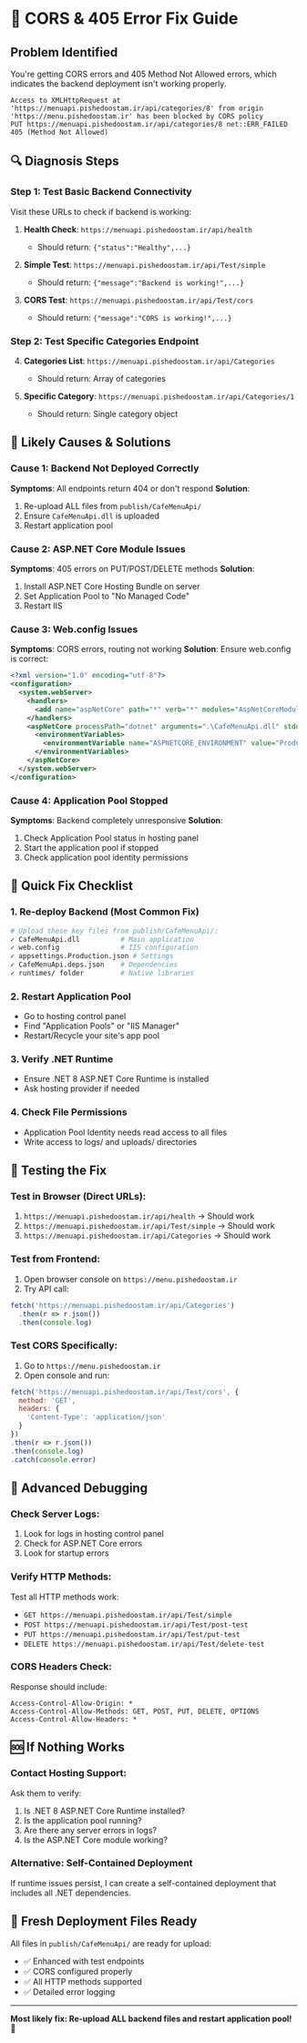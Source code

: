# 🚨 CORS & 405 Error Fix Guide

## Problem Identified
You're getting CORS errors and 405 Method Not Allowed errors, which indicates the backend deployment isn't working properly.

```
Access to XMLHttpRequest at 'https://menuapi.pishedoostam.ir/api/categories/8' from origin 'https://menu.pishedoostam.ir' has been blocked by CORS policy
PUT https://menuapi.pishedoostam.ir/api/categories/8 net::ERR_FAILED 405 (Method Not Allowed)
```

## 🔍 Diagnosis Steps

### Step 1: Test Basic Backend Connectivity
Visit these URLs to check if backend is working:

1. **Health Check**: `https://menuapi.pishedoostam.ir/api/health`
   - Should return: `{"status":"Healthy",...}`

2. **Simple Test**: `https://menuapi.pishedoostam.ir/api/Test/simple`
   - Should return: `{"message":"Backend is working!",...}`

3. **CORS Test**: `https://menuapi.pishedoostam.ir/api/Test/cors`
   - Should return: `{"message":"CORS is working!",...}`

### Step 2: Test Specific Categories Endpoint
4. **Categories List**: `https://menuapi.pishedoostam.ir/api/Categories`
   - Should return: Array of categories

5. **Specific Category**: `https://menuapi.pishedoostam.ir/api/Categories/1`
   - Should return: Single category object

## 🔧 Likely Causes & Solutions

### Cause 1: Backend Not Deployed Correctly
**Symptoms**: All endpoints return 404 or don't respond
**Solution**: 
1. Re-upload ALL files from `publish/CafeMenuApi/`
2. Ensure `CafeMenuApi.dll` is uploaded
3. Restart application pool

### Cause 2: ASP.NET Core Module Issues
**Symptoms**: 405 errors on PUT/POST/DELETE methods
**Solution**:
1. Install ASP.NET Core Hosting Bundle on server
2. Set Application Pool to "No Managed Code"
3. Restart IIS

### Cause 3: Web.config Issues
**Symptoms**: CORS errors, routing not working
**Solution**: Ensure web.config is correct:
```xml
<?xml version="1.0" encoding="utf-8"?>
<configuration>
  <system.webServer>
    <handlers>
      <add name="aspNetCore" path="*" verb="*" modules="AspNetCoreModuleV2" resourceType="Unspecified" />
    </handlers>
    <aspNetCore processPath="dotnet" arguments=".\CafeMenuApi.dll" stdoutLogEnabled="true" stdoutLogFile=".\logs\stdout" hostingModel="InProcess">
      <environmentVariables>
        <environmentVariable name="ASPNETCORE_ENVIRONMENT" value="Production" />
      </environmentVariables>
    </aspNetCore>
  </system.webServer>
</configuration>
```

### Cause 4: Application Pool Stopped
**Symptoms**: Backend completely unresponsive
**Solution**: 
1. Check Application Pool status in hosting panel
2. Start the application pool if stopped
3. Check application pool identity permissions

## 🚀 Quick Fix Checklist

### 1. Re-deploy Backend (Most Common Fix)
```bash
# Upload these key files from publish/CafeMenuApi/:
✓ CafeMenuApi.dll          # Main application
✓ web.config               # IIS configuration  
✓ appsettings.Production.json # Settings
✓ CafeMenuApi.deps.json    # Dependencies
✓ runtimes/ folder         # Native libraries
```

### 2. Restart Application Pool
- Go to hosting control panel
- Find "Application Pools" or "IIS Manager"
- Restart/Recycle your site's app pool

### 3. Verify .NET Runtime
- Ensure .NET 8 ASP.NET Core Runtime is installed
- Ask hosting provider if needed

### 4. Check File Permissions
- Application Pool Identity needs read access to all files
- Write access to logs/ and uploads/ directories

## 🧪 Testing the Fix

### Test in Browser (Direct URLs):
1. `https://menuapi.pishedoostam.ir/api/health` → Should work
2. `https://menuapi.pishedoostam.ir/api/Test/simple` → Should work
3. `https://menuapi.pishedoostam.ir/api/Categories` → Should work

### Test from Frontend:
1. Open browser console on `https://menu.pishedoostam.ir`
2. Try API call:
```javascript
fetch('https://menuapi.pishedoostam.ir/api/Categories')
  .then(r => r.json())
  .then(console.log)
```

### Test CORS Specifically:
1. Go to `https://menu.pishedoostam.ir`
2. Open console and run:
```javascript
fetch('https://menuapi.pishedoostam.ir/api/Test/cors', {
  method: 'GET',
  headers: {
    'Content-Type': 'application/json'
  }
})
.then(r => r.json())
.then(console.log)
.catch(console.error)
```

## 🔬 Advanced Debugging

### Check Server Logs:
1. Look for logs in hosting control panel
2. Check for ASP.NET Core errors
3. Look for startup errors

### Verify HTTP Methods:
Test all HTTP methods work:
- `GET https://menuapi.pishedoostam.ir/api/Test/simple`
- `POST https://menuapi.pishedoostam.ir/api/Test/post-test`
- `PUT https://menuapi.pishedoostam.ir/api/Test/put-test`
- `DELETE https://menuapi.pishedoostam.ir/api/Test/delete-test`

### CORS Headers Check:
Response should include:
```
Access-Control-Allow-Origin: *
Access-Control-Allow-Methods: GET, POST, PUT, DELETE, OPTIONS
Access-Control-Allow-Headers: *
```

## 🆘 If Nothing Works

### Contact Hosting Support:
Ask them to verify:
1. Is .NET 8 ASP.NET Core Runtime installed?
2. Is the application pool running?
3. Are there any server errors in logs?
4. Is the ASP.NET Core module working?

### Alternative: Self-Contained Deployment
If runtime issues persist, I can create a self-contained deployment that includes all .NET dependencies.

## 📁 Fresh Deployment Files Ready

All files in `publish/CafeMenuApi/` are ready for upload:
- ✅ Enhanced with test endpoints
- ✅ CORS configured properly
- ✅ All HTTP methods supported
- ✅ Detailed error logging

---

**Most likely fix: Re-upload ALL backend files and restart application pool!** 🔄 